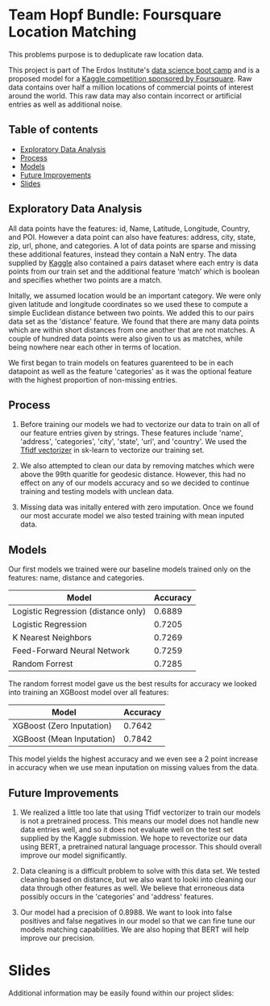 # Team Hopf Bundle: Foursquare Location Matching

This problems purpose is to deduplicate raw location data. 

This project is part of The Erdos Institute's [data science boot camp](https://www.erdosinstitute.org/code) 
and is a proposed model for a [Kaggle competition sponsored by Foursquare](https://www.kaggle.com/competitions/foursquare-location-matching).
Raw data contains over half a million locations of commercial points of interest around the world. 
This raw data may also contain incorrect or artificial entries as well as additional noise. 

## Table of contents
- [Exploratory Data Analysis](#EDA)
- [Process](#process)
- [Models](#models)
- [Future Improvements](#futureimprovements)
- [Slides](#slides)

## Exploratory Data Analysis

All data points have the features: id, Name, Latitude, Longitude, Country, and POI.
However a data point can also have features: address, city, state, zip, url, phone, and categories. 
A lot of data points are sparse and missing these additional features, instead they contain a NaN entry. 
The data supplied by [Kaggle](https://www.kaggle.com/competitions/foursquare-location-matching)
also contained a pairs dataset where each entry is data points from our train set and the additional feature ‘match’ which is boolean and specifies whether two points are a match.

Initally, we assumed location would be an important category. We were only given latitude and longitude coordinates so we used these to compute a simple Euclidean distance between two points.
We added this to our pairs data set as the 'distance' feature.
We found that there are many data points which are within short distances from one another that are not matches. 
A couple of hundred data points were also given to us as matches, while being nowhere near each other in terms of location.

We first began to train models on features guarenteed to be in each datapoint as well as the feature 'categories' as it was the optional feature with the highest proportion of non-missing entries.

## Process

1. Before training our models we had to vectorize our data to train on all of our feature entries given by strings. 
These features include 'name', 'address', 'categories', 'city', 'state', 'url', and 'country'. 
We used the [Tfidf vectorizer](https://scikit-learn.org/stable/modules/generated/sklearn.feature_extraction.text.TfidfVectorizer.html)
in sk-learn to vectorize our training set.

2. We also attempted to clean our data by removing matches which were above the 99th quaritle for geodesic distance. 
However, this had no effect on any of our models accuracy and so we decided to continue training and testing models with unclean data.

3. Missing data was initally entered with zero imputation. Once we found our most accurate model we also tested training with mean inputed data. 

## Models

Our first models we trained were our baseline models trained only on the features: name, distance and categories.

|Model                  |Accuracy|
---                     |---
|Logistic Regression (distance only)     | 0.6889|
|Logistic Regression | 0.7205|
|K Nearest Neighbors | 0.7269|
|Feed-Forward Neural Network | 0.7259|
|Random Forrest | 0.7285 |

The random forrest model gave us the best results for accuracy we looked into training an XGBoost model over all features:

|Model      |Accuracy|
---         |---
|XGBoost (Zero Inputation)  |0.7642 |
|XGBoost (Mean Inputation)  |0.7842 |

This model yields the highest accuracy and we even see a 2 point increase in accuracy when we use mean inputation on missing values from the data.


## Future Improvements

1. We realized a little too late that using Tfidf vectorizer to train our models is not a pretrained process. 
This means our model does not handle new data entries well, and so it does not evaluate well on the test set supplied by the Kaggle submission. 
We hope to revectorize our data using BERT, a pretrained natural language processor. This should overall improve our model significantly. 

2. Data cleaning is a difficult problem to solve with this data set. 
We tested cleaning based on distance, but we also want to looki into cleaning our data through other features as well. 
We believe that erroneous data possibly occurs in the 'categories' and 'address' features.

3. Our model had a precision of 0.8988. We want to look into false positives and false negatives in our model so that we can fine tune
our models matching capabilities. We are also hoping that BERT will help improve our precision.

# Slides
Additional information may be easily found within our project slides:



